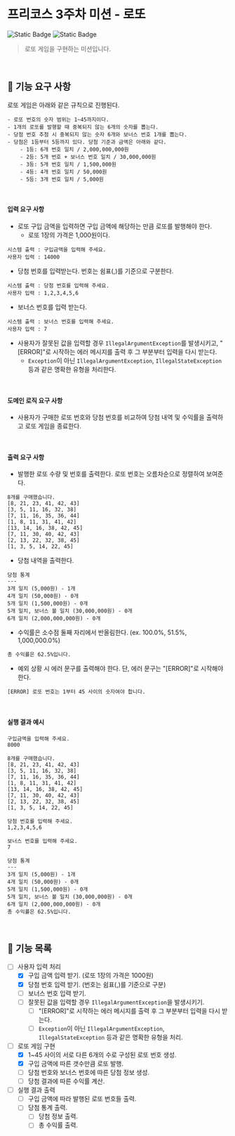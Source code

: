# 프리코스 3주차 미션 - 로또

![Static Badge](https://img.shields.io/badge/precourse-week3-<color>)
![Static Badge](https://img.shields.io/badge/version-1.0.0-informational)


> 로또 게임을 구현하는 미션입니다.

<br/>

## 🚀 기능 요구 사항

로또 게임은 아래와 같은 규칙으로 진행된다.

```
- 로또 번호의 숫자 범위는 1~45까지이다.
- 1개의 로또를 발행할 때 중복되지 않는 6개의 숫자를 뽑는다.
- 당첨 번호 추첨 시 중복되지 않는 숫자 6개와 보너스 번호 1개를 뽑는다.
- 당첨은 1등부터 5등까지 있다. 당첨 기준과 금액은 아래와 같다.
    - 1등: 6개 번호 일치 / 2,000,000,000원
    - 2등: 5개 번호 + 보너스 번호 일치 / 30,000,000원
    - 3등: 5개 번호 일치 / 1,500,000원
    - 4등: 4개 번호 일치 / 50,000원
    - 5등: 3개 번호 일치 / 5,000원
```

<br/>

#### 입력 요구 사항

- 로또 구입 금액을 입력하면 구입 금액에 해당하는 만큼 로또를 발행해야 한다.
  - 로또 1장의 가격은 1,000원이다.

```
시스템 출력 : 구입금액을 입력해 주세요.
사용자 입력 : 14000
```

- 당첨 번호를 입력받는다. 번호는 쉼표(,)를 기준으로 구분한다.

```
시스템 출력 : 당첨 번호를 입력해 주세요.
사용자 입력 : 1,2,3,4,5,6
```

- 보너스 번호를 입력 받는다.

```
시스템 출력 : 보너스 번호를 입력해 주세요.
사용자 입력 : 7
```

- 사용자가 잘못된 값을 입력할 경우 `IllegalArgumentException`를 발생시키고, "[ERROR]"로 시작하는 에러 메시지를 출력 후 그 부분부터 입력을 다시 받는다.
  - `Exception`이 아닌 `IllegalArgumentException`, `IllegalStateException` 등과 같은 명확한 유형을 처리한다.

<br/>

#### 도메인 로직 요구 사항

- 사용자가 구매한 로또 번호와 당첨 번호를 비교하여 당첨 내역 및 수익률을 출력하고 로또 게임을 종료한다.

<br/>

#### 출력 요구 사항

- 발행한 로또 수량 및 번호를 출력한다. 로또 번호는 오름차순으로 정렬하여 보여준다.

```
8개를 구매했습니다.
[8, 21, 23, 41, 42, 43] 
[3, 5, 11, 16, 32, 38] 
[7, 11, 16, 35, 36, 44] 
[1, 8, 11, 31, 41, 42] 
[13, 14, 16, 38, 42, 45] 
[7, 11, 30, 40, 42, 43] 
[2, 13, 22, 32, 38, 45] 
[1, 3, 5, 14, 22, 45]
```

- 당첨 내역을 출력한다.

```
당첨 통계
---
3개 일치 (5,000원) - 1개
4개 일치 (50,000원) - 0개
5개 일치 (1,500,000원) - 0개
5개 일치, 보너스 볼 일치 (30,000,000원) - 0개
6개 일치 (2,000,000,000원) - 0개
```

- 수익률은 소수점 둘째 자리에서 반올림한다. (ex. 100.0%, 51.5%, 1,000,000.0%)

```
총 수익률은 62.5%입니다.
```

- 예외 상황 시 에러 문구를 출력해야 한다. 단, 에러 문구는 "[ERROR]"로 시작해야 한다.

```
[ERROR] 로또 번호는 1부터 45 사이의 숫자여야 합니다.
```

<br/>

#### 실행 결과 예시

```
구입금액을 입력해 주세요.
8000

8개를 구매했습니다.
[8, 21, 23, 41, 42, 43] 
[3, 5, 11, 16, 32, 38] 
[7, 11, 16, 35, 36, 44] 
[1, 8, 11, 31, 41, 42] 
[13, 14, 16, 38, 42, 45] 
[7, 11, 30, 40, 42, 43] 
[2, 13, 22, 32, 38, 45] 
[1, 3, 5, 14, 22, 45]

당첨 번호를 입력해 주세요.
1,2,3,4,5,6

보너스 번호를 입력해 주세요.
7

당첨 통계
---
3개 일치 (5,000원) - 1개
4개 일치 (50,000원) - 0개
5개 일치 (1,500,000원) - 0개
5개 일치, 보너스 볼 일치 (30,000,000원) - 0개
6개 일치 (2,000,000,000원) - 0개
총 수익률은 62.5%입니다.
```

<br/>

## 🎯 기능 목록

- [ ] 사용자 입력 처리
  - [x] 구입 금액 입력 받기. (로또 1장의 가격은 1000원)
  - [x] 당첨 번호 입력 받기. (번호는 쉼표(,)를 기준으로 구분)
  - [ ] 보너스 번호 입력 받기.
  - [ ] 잘못된 값을 입력할 경우 `IllegalArgumentException`을 발생시키기.
    - [ ] "[ERROR]"로 시작하는 에러 메시지를 출력 후 그 부분부터 입력을 다시 받는다.
    - [ ] `Exception`이 아닌 `IllegalArgumentException`, `IllegalStateException` 등과 같은 명확한 유형을 처리.
- [ ] 로또 게임 구현
  - [x] 1~45 사이의 서로 다른 6개의 수로 구성된 로또 번호 생성.
  - [x] 구입 금액에 따른 갯수만큼 로또 발행.
  - [ ] 당첨 번호와 보너스 번호에 따른 당첨 정보 생성.
  - [ ] 당첨 결과에 따른 수익률 계산.
- [ ] 실행 결과 출력
  - [ ] 구입 금액에 따라 발행된 로또 번호들 출력.
  - [ ] 당첨 통계 출력.
    - [ ] 당첨 정보 출력.
    - [ ] 총 수익률 출력.